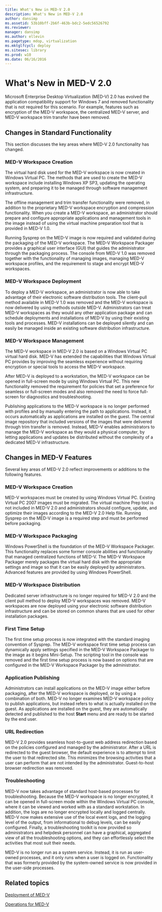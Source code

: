 ```yaml
---
title: What's New in MED-V 2.0
description: What's New in MED-V 2.0
author: dansimp
ms.assetid: 53b10bff-2b6f-463b-bdc2-5edc56526792
ms.reviewer: 
manager: dansimp
ms.author: ellevin
ms.pagetype: mdop, virtualization
ms.mktglfcycl: deploy
ms.sitesec: library
ms.prod: w10
ms.date: 06/16/2016
---
```



# What's New in MED-V 2.0


Microsoft Enterprise Desktop Virtualization (MED-V) 2.0 has evolved the application compatibility support for Windows 7 and removed functionality that is not required for this scenario. For example, features such as encryption of the MED-V workspace, the centralized MED-V server, and MED-V workspace trim transfer have been removed.

## Changes in Standard Functionality


This section discusses the key areas where MED-V 2.0 functionality has changed.

### MED-V Workspace Creation

The virtual hard disk used for the MED-V workspace is now created in Windows Virtual PC. The methods that are used to create the MED-V workspace include installing Windows XP SP3, updating the operating system, and preparing it to be managed through software management infrastructure.

The offline management and trim transfer functionality were removed, in addition to the proprietary MED-V workspace encryption and compression functionality. When you create a MED-V workspace, an administrator should prepare and configure appropriate applications and management tools in the image instead of using the virtual machine preparation tool that is provided in MED-V 1.0.

Running Sysprep on the MED-V image is now required and validated during the packaging of the MED-V workspace. The MED-V Workspace Packager provides a graphical user interface (GUI) that guides the administrator through the packaging process. The console from MED-V 1.0 was removed together with the functionality of managing images, managing MED-V workspace profiles, and the requirement to stage and encrypt MED-V workspaces.

### MED-V Workspace Deployment

To deploy a MED-V workspace, an administrator is now able to take advantage of their electronic software distribution tools. The client-pull method available in MED-V 1.0 was removed and the MED-V workspace is now delivered by using methods outside MED-V. Administrators can treat MED-V workspaces as they would any other application package and can schedule deployments and installations of MED-V by using their existing tools and processes. MED-V installations can be deployed silently and can easily be managed inside an existing software distribution infrastructure.

### MED-V Workspace Management

The MED-V workspace in MED-V 2.0 is based on a Windows Virtual PC virtual hard disk. MED-V has extended the capabilities that Windows Virtual PC provides by improving the seamless experience without requiring encryption or special tools to access the MED-V workspace.

After MED-V is deployed to a workstation, the MED-V workspace can be opened in full-screen mode by using Windows Virtual PC. This new functionality removed the requirement for policies that set a preference for seamless or full-screen modes and also removed the need to force full-screen for diagnostics and troubleshooting.

Publishing applications to the MED-V workspace is no longer performed with profiles and by manually entering the path to applications. Instead, it occurs automatically as applications are installed on the guest. The central image repository that included versions of the images that were delivered through trim transfer is removed. Instead, MED-V enables administrators to manage the MED-V workspace as they would a physical computer, by letting applications and updates be distributed without the complexity of a dedicated MED-V infrastructure.

## Changes in MED-V Features


Several key areas of MED-V 2.0 reflect improvements or additions to the following features.

### MED-V Workspace Creation

MED-V workspaces must be created by using Windows Virtual PC. Existing Virtual PC 2007 images must be migrated. The virtual machine Prep tool is not included in MED-V 2.0 and administrators should configure, update, and optimize their images according to the MED-V 2.0 Help file. Running Sysprep on the MED-V image is a required step and must be performed before packaging.

### MED-V Workspace Packaging

Windows PowerShell is the foundation of the MED-V Workspace Packager. This functionality replaces some former console abilities and functionality that managed centralized functions of MED-V. The MED-V Workspace Packager merely packages the virtual hard disk with the appropriate settings and image so that it can be easily deployed by administrators. Advanced features are provided by using Windows PowerShell.

### MED-V Workspace Distribution

Dedicated server infrastructure is no longer required for MED-V 2.0 and the client pull method to deploy MED-V workspaces was removed. MED-V workspaces are now deployed using your electronic software distribution infrastructure and can be stored on common shares that are used for other installation packages.

### First Time Setup

The first time setup process is now integrated with the standard imaging convention of Sysprep. The MED-V workspace first time setup process can dynamically apply settings specified in the MED-V Workspace Packager to the image as it begins Mini-Setup. The scripting tool in the console was removed and the first time setup process is now based on options that are configured in the MED-V Workspace Packager by the administrator.

### Application Publishing

Administrators can install applications on the MED-V image either before packaging, after the MED-V workspace is deployed, or by using a combination of both. MED-V no longer examines MED-V workspace policy to publish applications, but instead refers to what is actually installed on the guest. As applications are installed on the guest, they are automatically detected and published to the host **Start** menu and are ready to be started by the end user.

### URL Redirection

MED-V 2.0 provides seamless host-to-guest web address redirection based on the policies configured and managed by the administrator. After a URL is redirected to the guest browser, the default experience is to attempt to limit the user to that redirected site. This minimizes the browsing activities that a user can perform that are not intended by the administrator. Guest-to-host browser redirection was removed.

### Troubleshooting

MED-V now takes advantage of standard host-based processes for troubleshooting. Because the MED-V workspace is no longer encrypted, it can be opened in full-screen mode within the Windows Virtual PC console, where it can be viewed and worked with as a standard workstation. In addition, the logs are no longer encrypted locally and logged centrally. MED-V now makes extensive use of the local event logs, and the logging level of the output, from informational to debug levels, can be easily configured. Finally, a troubleshooting toolkit is now provided so administrators and helpdesk personnel can have a graphical, aggregated view of all the troubleshooting options, and they can effortlessly select the activities that most suit their needs.

MED-V is no longer run as a system service. Instead, it is run as user-owned processes, and it only runs when a user is logged on. Functionality that was formerly provided by the system-owned service is now provided in the user-side processes.

## Related topics


[Deployment of MED-V](deployment-of-med-v.md)

[Operations for MED-V](operations-for-med-v.md)

 

 






